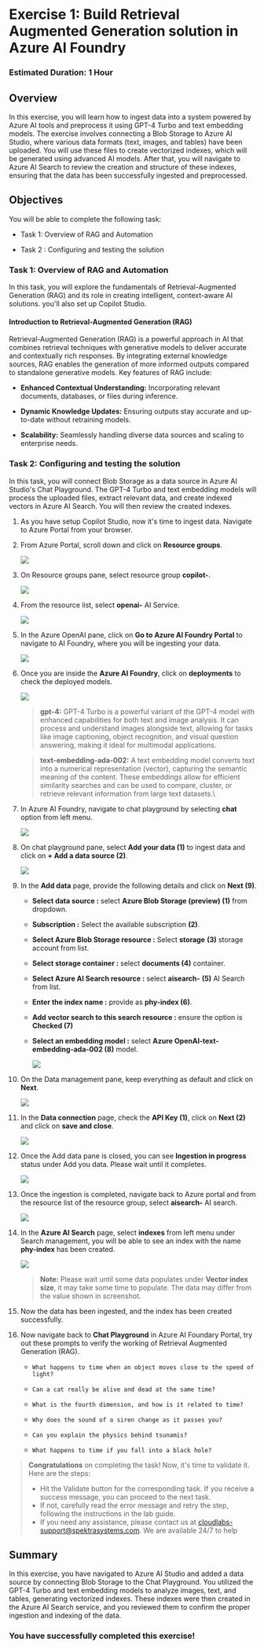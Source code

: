 # Exercise 1: Build Retrieval Augmented Generation solution in Azure AI Foundry 

### Estimated Duration: 1 Hour

## Overview

In this exercise, you will learn how to ingest data into a system powered by Azure AI tools and preprocess it using GPT-4 Turbo and text embedding models. The exercise involves connecting a Blob Storage to Azure AI Studio, where various data formats (text, images, and tables) have been uploaded. You will use these files to create vectorized indexes, which will be generated using advanced AI models. After that, you will navigate to Azure AI Search to review the creation and structure of these indexes, ensuring that the data has been successfully ingested and preprocessed.

## Objectives

You will be able to complete the following task:

- Task 1: Overview of RAG and Automation

- Task 2 : Configuring and testing the solution

### Task 1: Overview of RAG and Automation

In this task, you will explore the fundamentals of Retrieval-Augmented Generation (RAG) and its role in creating intelligent, context-aware AI solutions. you'll also set up Copilot Studio.

#### Introduction to Retrieval-Augmented Generation (RAG)

Retrieval-Augmented Generation (RAG) is a powerful approach in AI that combines retrieval techniques with generative models to deliver accurate and contextually rich responses. By integrating external knowledge sources, RAG enables the generation of more informed outputs compared to standalone generative models. Key features of RAG include:

- **Enhanced Contextual Understanding:** Incorporating relevant documents, databases, or files during inference.

- **Dynamic Knowledge Updates:** Ensuring outputs stay accurate and up-to-date without retraining models.

- **Scalability:** Seamlessly handling diverse data sources and scaling to enterprise needs.

### Task 2: Configuring and testing the solution

In this task, you will connect Blob Storage as a data source in Azure AI Studio's Chat Playground. The GPT-4 Turbo and text embedding models will process the uploaded files, extract relevant data, and create indexed vectors in Azure AI Search. You will then review the created indexes.

1. As you have setup Copilot Studio, now it's time to ingest data. Navigate to Azure Portal from your browser.

1. From Azure Portal, scroll down and click on **Resource groups**.

   ![](../media/ex2img1.png)

1. On Resource groups pane, select resource group **copilot-<inject key="DeploymentID" enableCopy="false" />**.

   ![](../media/ex1-updated1.png)

1. From the resource list, select **openai-<inject key="DeploymentID" enableCopy="false" />** AI Service.

   ![](../media/ex1-updated2.png)

1. In the Azure OpenAI pane, click on **Go to Azure AI Foundry Portal** to navigate to AI Foundry, where you will be ingesting your data.

   ![](../media/i2.png)

1. Once you are inside the **Azure AI Foundry**, click on **deployments** to check the deployed models.

   ![](../media/ex2img13.png)

   > **gpt-4:** GPT-4 Turbo is a powerful variant of the GPT-4 model with enhanced capabilities for both text and image analysis. It can process and understand images alongside text, allowing for tasks like image captioning, object recognition, and visual question answering, making it ideal for multimodal applications.

   > **text-embedding-ada-002:** A text embedding model converts text into a numerical representation (vector), capturing the semantic meaning of the content. These embeddings allow for efficient similarity searches and can be used to compare, cluster, or retrieve relevant information from large text datasets.\

1. In Azure AI Foundry, navigate to chat playground by selecting **chat** option from left menu.

   ![](../media/ex2img5.png)

1. On chat playground pane, select **Add your data (1)** to ingest data and click on **+ Add a data source (2)**.

   ![](../media/ex2img6.png)

1. In the **Add data** page, provide the following details and click on **Next (9)**.  

   - **Select data source :** select **Azure Blob Storage (preview) (1)** from dropdown.

   - **Subscription :** Select the available subscription **(2)**.

   - **Select Azure Blob Storage resource :** Select **storage<inject key="DeploymentID" enableCopy="false" />** **(3)** storage account from list.

   - **Select storage container :** select **documents (4)** container.

   - **Select Azure AI Search resource :** select **aisearch-<inject key="DeploymentID" enableCopy="false" />** **(5)** AI Search from list.

   - **Enter the index name :** provide as **phy-index (6)**.

   - **Add vector search to this search resource :** ensure the option is **Checked (7)**

   - **Select an embedding model :** select **Azure OpenAI-text-embedding-ada-002 (8)** model.

     ![](../media/ex4img5.png)

1. On the Data management pane, keep everything as default and click on **Next**.

   ![](../media/ex2img8.png)

1. In the **Data connection** page, check the **API Key (1)**, click on **Next (2)** and click on **save and close**.

   ![](../media/ex2img9.png)

1. Once the Add data pane is closed, you can see **Ingestion in progress** status under Add you data. Please wait until it completes.

   ![](../media/ex2img10.png)

1. Once the ingestion is completed, navigate back to Azure portal and from the resource list of the resource group, select **aisearch-<inject key="DeploymentID" enableCopy="false" />** AI search.

   ![](../media/ex2img11.png)

1. In the **Azure AI Search** page, select **indexes** from left menu under Search management, you will be able to see an index with the name **phy-index** has been created.

   ![](../media/ex4img8.png)

   >**Note:** Please wait until some data populates under **Vector index size**, it may take some time to populate. The data may differ from the value shown in screenshot.

1. Now the data has been ingested, and the index has been created successfully.

1. Now navigate back to **Chat Playground** in Azure AI Foundary Portal, try out these prompts to verify the working of Retrieval Augmented Generation (RAG).

   - `What happens to time when an object moves close to the speed of light?`

   - `Can a cat really be alive and dead at the same time?`

   - `What is the fourth dimension, and how is it related to time?`

   - `Why does the sound of a siren change as it passes you?`

   - `Can you explain the physics behind tsunamis?`

   - `What happens to time if you fall into a black hole?`

<validation step="7a529e69-2cbc-4b21-b367-7d03fe5eabb1" />

> **Congratulations** on completing the task! Now, it's time to validate it. Here are the steps:
> - Hit the Validate button for the corresponding task. If you receive a success message, you can proceed to the next task. 
> - If not, carefully read the error message and retry the step, following the instructions in the lab guide.
> - If you need any assistance, please contact us at cloudlabs-support@spektrasystems.com. We are available 24/7 to help

## Summary

In this exercise, you have navigated to Azure AI Studio and added a data source by connecting Blob Storage to the Chat Playground. You utilized the GPT-4 Turbo and text embedding models to analyze images, text, and tables, generating vectorized indexes. These indexes were then created in the Azure AI Search service, and you reviewed them to confirm the proper ingestion and indexing of the data.

### You have successfully completed this exercise!
